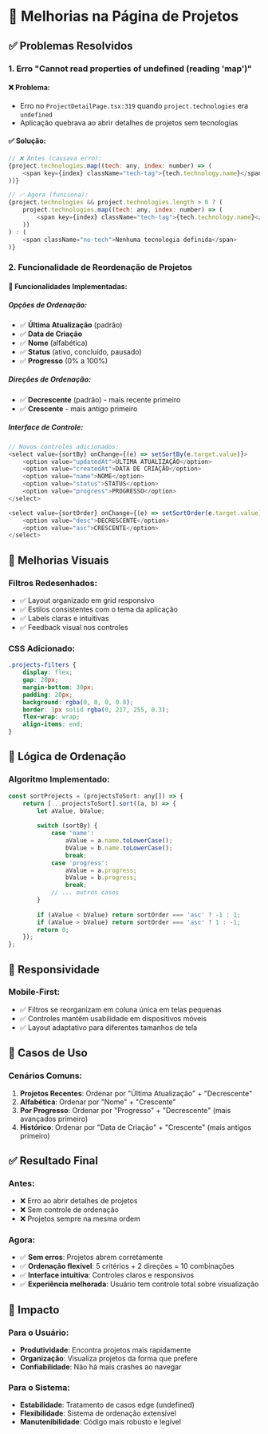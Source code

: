 # 🚀 Melhorias na Página de Projetos

## ✅ Problemas Resolvidos

### 1. **Erro "Cannot read properties of undefined (reading 'map')"**

#### ❌ **Problema:**
- Erro no `ProjectDetailPage.tsx:319` quando `project.technologies` era `undefined`
- Aplicação quebrava ao abrir detalhes de projetos sem tecnologias

#### ✅ **Solução:**
```javascript
// ❌ Antes (causava erro):
{project.technologies.map((tech: any, index: number) => (
    <span key={index} className="tech-tag">{tech.technology.name}</span>
))}

// ✅ Agora (funciona):
{project.technologies && project.technologies.length > 0 ? (
    project.technologies.map((tech: any, index: number) => (
        <span key={index} className="tech-tag">{tech.technology.name}</span>
    ))
) : (
    <span className="no-tech">Nenhuma tecnologia definida</span>
)}
```

### 2. **Funcionalidade de Reordenação de Projetos**

#### 🎯 **Funcionalidades Implementadas:**

##### **Opções de Ordenação:**
- ✅ **Última Atualização** (padrão)
- ✅ **Data de Criação**
- ✅ **Nome** (alfabética)
- ✅ **Status** (ativo, concluído, pausado)
- ✅ **Progresso** (0% a 100%)

##### **Direções de Ordenação:**
- ✅ **Decrescente** (padrão) - mais recente primeiro
- ✅ **Crescente** - mais antigo primeiro

##### **Interface de Controle:**
```javascript
// Novos controles adicionados:
<select value={sortBy} onChange={(e) => setSortBy(e.target.value)}>
    <option value="updatedAt">ÚLTIMA ATUALIZAÇÃO</option>
    <option value="createdAt">DATA DE CRIAÇÃO</option>
    <option value="name">NOME</option>
    <option value="status">STATUS</option>
    <option value="progress">PROGRESSO</option>
</select>

<select value={sortOrder} onChange={(e) => setSortOrder(e.target.value)}>
    <option value="desc">DECRESCENTE</option>
    <option value="asc">CRESCENTE</option>
</select>
```

## 🎨 Melhorias Visuais

### **Filtros Redesenhados:**
- ✅ Layout organizado em grid responsivo
- ✅ Estilos consistentes com o tema da aplicação
- ✅ Labels claras e intuitivas
- ✅ Feedback visual nos controles

### **CSS Adicionado:**
```css
.projects-filters {
    display: flex;
    gap: 20px;
    margin-bottom: 30px;
    padding: 20px;
    background: rgba(0, 0, 0, 0.8);
    border: 1px solid rgba(0, 217, 255, 0.3);
    flex-wrap: wrap;
    align-items: end;
}
```

## 🔧 Lógica de Ordenação

### **Algoritmo Implementado:**
```javascript
const sortProjects = (projectsToSort: any[]) => {
    return [...projectsToSort].sort((a, b) => {
        let aValue, bValue;
        
        switch (sortBy) {
            case 'name':
                aValue = a.name.toLowerCase();
                bValue = b.name.toLowerCase();
                break;
            case 'progress':
                aValue = a.progress;
                bValue = b.progress;
                break;
            // ... outros casos
        }
        
        if (aValue < bValue) return sortOrder === 'asc' ? -1 : 1;
        if (aValue > bValue) return sortOrder === 'asc' ? 1 : -1;
        return 0;
    });
};
```

## 📱 Responsividade

### **Mobile-First:**
- ✅ Filtros se reorganizam em coluna única em telas pequenas
- ✅ Controles mantêm usabilidade em dispositivos móveis
- ✅ Layout adaptativo para diferentes tamanhos de tela

## 🎯 Casos de Uso

### **Cenários Comuns:**
1. **Projetos Recentes**: Ordenar por "Última Atualização" + "Decrescente"
2. **Alfabética**: Ordenar por "Nome" + "Crescente"
3. **Por Progresso**: Ordenar por "Progresso" + "Decrescente" (mais avançados primeiro)
4. **Histórico**: Ordenar por "Data de Criação" + "Crescente" (mais antigos primeiro)

## ✅ Resultado Final

### **Antes:**
- ❌ Erro ao abrir detalhes de projetos
- ❌ Sem controle de ordenação
- ❌ Projetos sempre na mesma ordem

### **Agora:**
- ✅ **Sem erros**: Projetos abrem corretamente
- ✅ **Ordenação flexível**: 5 critérios + 2 direções = 10 combinações
- ✅ **Interface intuitiva**: Controles claros e responsivos
- ✅ **Experiência melhorada**: Usuário tem controle total sobre visualização

## 🚀 Impacto

### **Para o Usuário:**
- **Produtividade**: Encontra projetos mais rapidamente
- **Organização**: Visualiza projetos da forma que prefere
- **Confiabilidade**: Não há mais crashes ao navegar

### **Para o Sistema:**
- **Estabilidade**: Tratamento de casos edge (undefined)
- **Flexibilidade**: Sistema de ordenação extensível
- **Manutenibilidade**: Código mais robusto e legível